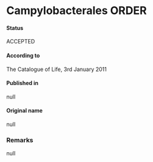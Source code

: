 Campylobacterales ORDER
=======

#### Status
ACCEPTED

#### According to
The Catalogue of Life, 3rd January 2011

#### Published in
null

#### Original name
null

### Remarks
null